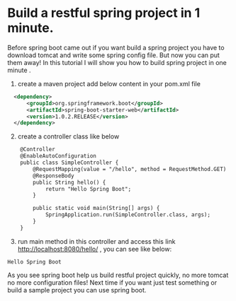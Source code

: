 # Build a restful spring project in 1 minute.
Before spring boot came out if you want build a spring project
you have to download tomcat and write some spring config file.
But now you can put them away! In this tutorial I will show you
how to build spring project in one minute .

1. create a maven project add below content in your pom.xml file
```xml
  <dependency>
      <groupId>org.springframework.boot</groupId>
      <artifactId>spring-boot-starter-web</artifactId>
      <version>1.0.2.RELEASE</version>
  </dependency>
```
2. create a controller class like below
```xml
    @Controller
    @EnableAutoConfiguration
    public class SimpleController {
        @RequestMapping(value = "/hello", method = RequestMethod.GET)
        @ResponseBody
        public String hello() {
            return "Hello Spring Boot";
        }

        public static void main(String[] args) {
            SpringApplication.run(SimpleController.class, args);
        }
    }
```
3. run main method in this controller and access this link
<http://localhost:8080/hello/> , you can see like below:
```
Hello Spring Boot
```

As you see spring boot help us build restful project quickly,
no more tomcat no more configuration files! Next
time if you want just test something or build a sample project
you can use spring boot.